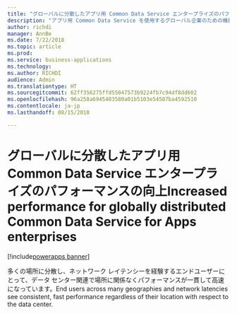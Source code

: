 ```yaml
---
title: "グローバルに分散したアプリ用 Common Data Service エンタープライズのパフォーマンスの向上"
description: "アプリ用 Common Data Service を使用するグローバル企業のための機能強化"
author: richdi
manager: AnnBe
ms.date: 7/22/2018
ms.topic: article
ms.prod: 
ms.service: business-applications
ms.technology: 
ms.author: RICHDI
audience: Admin
ms.translationtype: HT
ms.sourcegitcommit: 62ff356275ffd55047573b9224fb7c94df8dd602
ms.openlocfilehash: 96a258a6945403580a01b5103e54507ba4592510
ms.contentlocale: ja-jp
ms.lasthandoff: 08/15/2018

---
```

# <a name="increased-performance-for-globally-distributed-common-data-service-for-apps-enterprises"></a><span data-ttu-id="d326a-103">グローバルに分散したアプリ用 Common Data Service エンタープライズのパフォーマンスの向上</span><span class="sxs-lookup"><span data-stu-id="d326a-103">Increased performance for globally distributed Common Data Service for Apps enterprises</span></span>

[!include[powerapps banner](../includes/powerapps.md)]




<span data-ttu-id="d326a-104">多くの場所に分散し、ネットワーク レイテンシーを経験するエンドユーザーにとって、データ センター関連で場所に関係なくパフォーマンスが一貫して高速になっています。</span><span class="sxs-lookup"><span data-stu-id="d326a-104">End users across many geographies and network latencies see consistent, fast performance regardless of their location with respect to the data center.</span></span>

